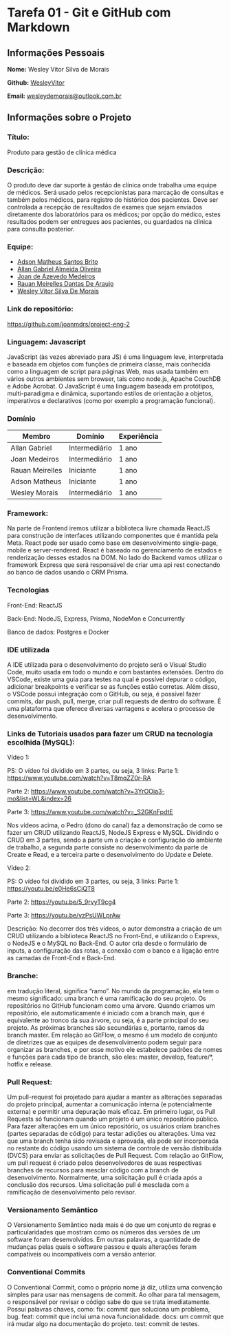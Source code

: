 # Tarefa 01 - Git e GitHub com Markdown

## Informações Pessoais

**Nome:** Wesley Vitor Silva de Morais

**Github:** [WesleyVitor](https://github.com/WesleyVitor)

**Email:** wesleydemorais@outlook.com.br

## Informações sobre o Projeto

### Título:

Produto para gestão de clínica médica

### Descrição:

O produto deve dar suporte à gestão de clínica onde trabalha uma equipe de médicos. Será usado pelos recepcionistas para marcação de consultas e também pelos médicos, para registro do histórico dos pacientes. Deve ser controlada a recepção de resultados de exames que sejam enviados diretamente dos laboratórios para os médicos; por opção do médico, estes resultados podem ser entregues aos pacientes, ou guardados na clínica para consulta posterior.

### Equipe:

- [Adson Matheus Santos Brito](https://github.com/adson-matheus)
- [Allan Gabriel Almeida Oliveira](https://github.com/allangbr)
- [Joan de Azevedo Medeiros](https://github.com/joanmdrs)
- [Rauan Meirelles Dantas De Araujo](https://github.com/rauan-meirelles)
- [Wesley Vitor Silva De Morais](https://github.com/WesleyVitor)

### Link do repositório:

https://github.com/joanmdrs/project-eng-2

### Linguagem: Javascript

JavaScript (às vezes abreviado para JS) é uma linguagem leve, interpretada e baseada em objetos com funções de primeira classe, mais conhecida como a linguagem de script para páginas Web, mas usada também em vários outros ambientes sem browser, tais como node.js, Apache CouchDB e Adobe Acrobat. O JavaScript é uma linguagem baseada em protótipos, multi-paradigma e dinâmica, suportando estilos de orientação a objetos, imperativos e declarativos (como por exemplo a programação funcional).

### Domínio

| Membro          | Domínio       | Experiência |
| --------------- | ------------- | ----------- |
| Allan Gabriel   | Intermediário | 1 ano       |
| Joan Medeiros   | Intermediário | 1 ano       |
| Rauan Meirelles | Iniciante     | 1 ano       |
| Adson Matheus   | Iniciante     | 1 ano       |
| Wesley Morais   | Intermediário | 1 ano       |

### Framework:

Na parte de Frontend iremos utilizar a biblioteca livre chamada ReactJS para construção de interfaces utilizando componentes que é mantida pela Meta. React pode ser usado como base em desenvolvimento single-page, mobile e server-rendered. React é baseado no gerenciamento de estados e renderização desses estados na DOM. No lado do Backend vamos utilizar o framework Express que será responsável de criar uma api rest conectando ao banco de dados usando o ORM Prisma.

### Tecnologias

Front-End: ReactJS

Back-End: NodeJS, Express, Prisma, NodeMon e Concurrently

Banco de dados: Postgres e Docker

### IDE utilizada

A IDE utilizada para o desenvolvimento do projeto será o Visual Studio Code, muito usada em todo o mundo e com bastantes extensões. Dentro do VSCode, existe uma guia para testes na qual é possível depurar o código, adicionar breakpoints e verificar se as funções estão corretas.
Além disso, o VSCode possui integração com o GitHub, ou seja, é possível fazer commits, dar push, pull, merge, criar pull requests de dentro do software. É uma plataforma que oferece diversas vantagens e acelera o processo de desenvolvimento.

### Links de Tutoriais usados para fazer um CRUD na tecnologia escolhida (MySQL):

Vídeo 1:

PS: O vídeo foi dividido em 3 partes, ou seja, 3 links:
Parte 1: https://www.youtube.com/watch?v=T8mqZZ0r-RA

Parte 2: https://www.youtube.com/watch?v=3YrOOia3-mo&list=WL&index=26

Parte 3: https://www.youtube.com/watch?v=_S2GKnFpdtE

Nos vídeos acima, o Pedro (dono do canal) faz a demonstração de como se fazer um CRUD utilizando ReactJS, NodeJS Express e MySQL. Dividindo o CRUD em 3 partes, sendo a parte um a criação e configuração do ambiente de trabalho, a segunda parte consiste no desenvolvimento da parte de Create e Read, e a terceira parte o desenvolvimento do Update e Delete.

Vídeo 2:

PS: O vídeo foi dividido em 3 partes, ou seja, 3 links:
Parte 1: https://youtu.be/e0He6sCiQT8

Parte 2: https://youtu.be/5_9rvyT9cg4

Parte 3: https://youtu.be/vzPsUWLprAw

Descrição: No decorrer dos três vídeos, o autor demonstra a criação de um CRUD utilizando a biblioteca ReactJS no Front-End, e utilizando o Express, o NodeJS e o MySQL no Back-End. O autor cria desde o formulário de inputs, a configuração das rotas, a conexão com o banco e a ligação entre as camadas de Front-End e Back-End.

### Branche:

em tradução literal, significa “ramo”. No mundo da programação, ela tem o mesmo significado: uma branch é uma ramificação do seu projeto. Os repositórios no GitHub funcionam como uma árvore. Quando criamos um repositório, ele automaticamente é iniciado com a branch main, que é equivalente ao tronco da sua árvore, ou seja, é a parte principal do seu projeto. As próximas branches são secundárias e, portanto, ramos da branch master. Em relação ao GitFlow, o mesmo é um modelo de conjunto de diretrizes que as equipes de desenvolvimento podem seguir para organizar as branches, e por esse motivo ele estabelece padrões de nomes e funções para cada tipo de branch, são eles: master, develop, feature/\*, hotfix e release.

### Pull Request:

Um pull-request foi projetado para ajudar a manter as alterações separadas do projeto principal, aumentar a comunicação interna (e potencialmente externa) e permitir uma depuração mais eficaz. Em primeiro lugar, os Pull Requests só funcionam quando um projeto é um único repositório público. Para fazer alterações em um único repositório, os usuários criam branches (partes separadas de código) para testar adições ou alterações. Uma vez que uma branch tenha sido revisada e aprovada, ela pode ser incorporada no restante do código usando um sistema de controle de versão distribuída (DVCS) para enviar as solicitações de Pull Request. Com relação ao GitFlow, um pull request é criado pelos desenvolvedores de suas respectivas branches de recursos para mesclar código com a branch de desenvolvimento. Normalmente, uma solicitação pull é criada após a conclusão dos recursos. Uma solicitação pull é mesclada com a ramificação de desenvolvimento pelo revisor.

### Versionamento Semântico

O Versionamento Semântico nada mais é do que um conjunto de regras e particularidades que mostram como os números das versões de um software foram desenvolvidos. Em outras palavras, a quantidade de mudanças pelas quais o software passou e quais alterações foram compatíveis ou incompatíveis com a versão anterior.

### Conventional Commits

O Conventional Commit, como o próprio nome já diz, utiliza uma convenção simples para usar nas mensagens de commit. Ao olhar para tal mensagem, o responsável por revisar o código sabe do que se trata imediatamente. Possui palavras chaves, como:
fix: commit que soluciona um problema, bug.
feat: commit que inclui uma nova funcionalidade.
docs: um commit que irá mudar algo na documentação do projeto.
test: commit de testes.
